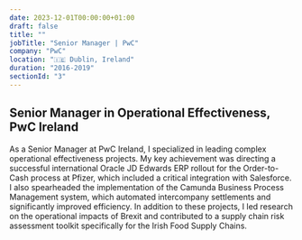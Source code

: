 ```yaml
---
date: 2023-12-01T00:00:00+01:00
draft: false
title: ""
jobTitle: "Senior Manager | PwC"
company: "PwC"
location: "🇮🇪 Dublin, Ireland"
duration: "2016-2019"
sectionId: "3"
---
```

## Senior Manager in Operational Effectiveness, PwC Ireland

As a Senior Manager at PwC Ireland, I specialized in leading complex operational effectiveness projects. My key achievement was directing a successful international Oracle JD Edwards ERP rollout for the Order-to-Cash process at Pfizer, which included a critical integration with Salesforce. I also spearheaded the implementation of the Camunda Business Process Management system, which automated intercompany settlements and significantly improved efficiency. In addition to these projects, I led research on the operational impacts of Brexit and contributed to a supply chain risk assessment toolkit specifically for the Irish Food Supply Chains.